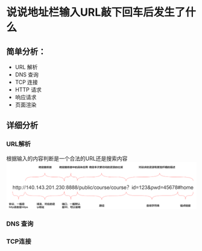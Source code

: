 # 说说地址栏输入URL敲下回车后发生了什么

## 简单分析：
- URL 解析
- DNS 查询
- TCP 连接
- HTTP 请求
- 响应请求
- 页面渲染

## 详细分析

### URL解析
根据输入的内容判断是一个合法的URL还是搜索内容
![](../.vuepress/public/images/url.png)


### DNS 查询

### TCP连接
